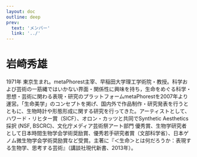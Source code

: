 ```yaml
---
layout: doc
outline: deep
prev:
  text: 'メンバー'
  link: '../'
---
```


# 岩崎秀雄

1971年 東京生まれ。metaPhorest主宰、早稲田大学理工学術院・教授。科学および芸術の一筋縄ではいかない界面・関係性に興味を持ち，生命をめぐる科学・思想・芸術に関わる表現・研究のプラットフォームmetaPhorestを2007年より運営。「生命美学」のコンセプトを掲げ、国内外で作品制作・研究発表を行うとともに、生物時計や形態形成に関する研究を行ってきた。アーティストとして、ハワード・リヒター賞（SICF）、オロン・カッツと共同でSynthetic Aesthetics採択 (NSF, BSCRC)、文化庁メディア芸術祭アート部門 優秀賞、生物学研究者として日本時間生物学会学術奨励賞、優秀若手研究者賞（文部科学省）、日本ゲノム微生物学会学術奨励賞など受賞。主著に『＜生命＞とは何だろうか：表現する生物学、思考する芸術』（講談社現代新書、2013年）。